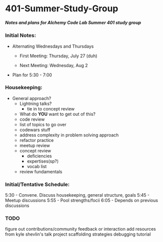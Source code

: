# 401-Summer-Study-Group

##### Notes and plans for Alchemy Code Lab Summer 401 study group

### Initial Notes:

* Alternating Wednesdays and Thursdays

  * First Meeting: Thursday, July 27 (duh)

  * Next Meeting: Wednesday, Aug 2

* Plan for 5:30 - 7:00


### Housekeeping:

* General approach?
  * Lightning talks?
      * tie in to concept review
  * What do **YOU** want to get out of this?
   * code review
   * list of topics to go over
   * codewars stuff
   * address complexity in problem solving approach
   * refactor practice
   * meetup review
   * concept review
      * deficiencies
      * expertises(sp?)
      * vocab list
  * review fundamentals

### Initial/Tentative Schedule:

5:30 - Convene. Discuss housekeeping, general structure, goals
5:45 - Meetup discussions
5:55 - Pool strengths/focii
6:05 - Depends on previous discussions

### TODO

figure out contributions/community feedback or interaction
add resources from kyle shevlin's talk
project scaffolding strategies
debugging tutorial
